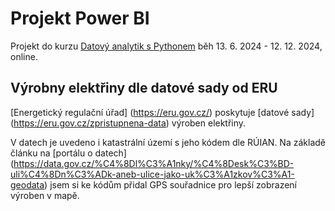 # Projekt Power BI
Projekt do kurzu [Datový analytik s Pythonem](https://engeto.cz/datovy-analytik-s-pythonem/) běh 13. 6. 2024 - 12. 12. 2024, online.

## Výrobny elektřiny dle datové sady od ERU
[Energetický regulační úřad] (https://eru.gov.cz/) poskytuje 
[datové sady] (https://eru.gov.cz/zpristupnena-data) výroben elektřiny.

V datech je uvedeno i katastrální území s jeho kódem dle RÚIAN. Na základě článku na [portálu o datech]
(https://data.gov.cz/%C4%8Dl%C3%A1nky/%C4%8Desk%C3%BD-uli%C4%8Dn%C3%ADk-aneb-ulice-jako-uk%C3%A1zkov%C3%A1-geodata)
jsem si ke kódům přidal GPS souřadnice pro lepší zobrazení výroben v mapě.     